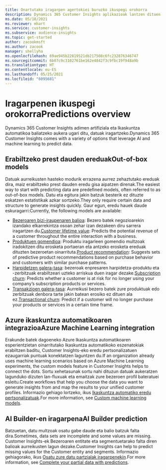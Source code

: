 ```yaml
---
title: Onartutako iragarpen agertokiei buruzko ikuspegi orokorra
description: Dynamics 365 Customer Insights aplikazioak lantzen dituen iragarpen agertokiak eta aukerak.
ms.date: 05/18/2021
ms.reviewer: mhart
ms.service: customer-insights
ms.subservice: audience-insights
ms.topic: get-started
author: zacookmsft
ms.author: zacook
manager: shellyha
ms.openlocfilehash: 69ae945b22819521db217508c6fc232876346747
ms.sourcegitcommit: 6b07c9c3102761be162e4842f3c9fbc19f948a9b
ms.translationtype: HT
ms.contentlocale: eu-ES
ms.lasthandoff: 05/25/2021
ms.locfileid: "6095681"
---
```

# <a name="predictions-overview"></a><span data-ttu-id="b7f0e-103">Iragarpenen ikuspegi orokorra</span><span class="sxs-lookup"><span data-stu-id="b7f0e-103">Predictions overview</span></span>

<span data-ttu-id="b7f0e-104">Dynamics 365 Customer Insights adimen artifiziala eta Ikaskuntza automatikoa baliatzeko aukera ugari ditu, datuak iragartzeko.</span><span class="sxs-lookup"><span data-stu-id="b7f0e-104">Dynamics 365 Customer Insights comes with a variety of options that leverage AI and machine learning to predict data.</span></span> 

## <a name="out-of-box-models"></a><span data-ttu-id="b7f0e-105">Erabiltzeko prest dauden ereduak</span><span class="sxs-lookup"><span data-stu-id="b7f0e-105">Out-of-box models</span></span>

<span data-ttu-id="b7f0e-106">Datuak aurreikusten hasteko modurik errazena aurrez zehaztutako ereduak dira, maiz erabiltzeko prest dauden eredu gisa aipatzen direnak.</span><span class="sxs-lookup"><span data-stu-id="b7f0e-106">The easiest way to start with predicting data are predefined models, often referred to as out-of-box models.</span></span> <span data-ttu-id="b7f0e-107">Datu eta egitura jakin batzuk besterik ez dituzte eskatzen estatistikak azkar sortzeko.</span><span class="sxs-lookup"><span data-stu-id="b7f0e-107">They only require certain data and structure to generate insights quickly.</span></span> <span data-ttu-id="b7f0e-108">Gaur egun, eredu hauek daude eskuragarri:</span><span class="sxs-lookup"><span data-stu-id="b7f0e-108">Currently, the following models are available:</span></span> 
- <span data-ttu-id="b7f0e-109">[Bezeroaren bizi-iraupenaren balioa](predict-customer-lifetime-value.md): Bezero batek negozioarekin izandako elkarrekintza osoan zehar izan dezakeen diru sarrera iragartzen du.</span><span class="sxs-lookup"><span data-stu-id="b7f0e-109">[Customer lifetime value](predict-customer-lifetime-value.md): Predicts the potential revenue of a customer throughout the entire interaction with a business.</span></span> 
- <span data-ttu-id="b7f0e-110">[Produktuen gomendioa](predict-product-recommendation.md): Produktu iragarleen gomendio multzoak iradokitzen ditu erosketa portaeran eta antzeko erosketa ereduak dituzten bezeroetan oinarrituta.</span><span class="sxs-lookup"><span data-stu-id="b7f0e-110">[Product recommendation](predict-product-recommendation.md): Suggests sets of predictive product recommendations based on purchase behavior and customers with similar purchase patterns.</span></span>
- <span data-ttu-id="b7f0e-111">[Harpidetzen galera-tasa](predict-subscription-churn.md): bezeroak enpresaren harpidetza-produktu eta -zerbitzuak erabiltzeari uzteko arriskua duen iragar dezake.</span><span class="sxs-lookup"><span data-stu-id="b7f0e-111">[Subscription churn](predict-subscription-churn.md): Predicts whether a customer is at risk for no longer using your company’s subscription products or services.</span></span>
- <span data-ttu-id="b7f0e-112">[Transakzioen galera-tasa](predict-transactional-churn.md): Aurreikusi bezero batek zure produktuak edo zerbitzuak denbora tarte jakin batean erosiko ez dituen ala ez.</span><span class="sxs-lookup"><span data-stu-id="b7f0e-112">[Transactional churn](predict-transactional-churn.md): Predict if a customer will no longer purchase your products or services in a certain time frame.</span></span>

## <a name="azure-machine-learning-integration"></a><span data-ttu-id="b7f0e-113">Azure ikaskuntza automatikoaren integrazioa</span><span class="sxs-lookup"><span data-stu-id="b7f0e-113">Azure Machine Learning integration</span></span>

<span data-ttu-id="b7f0e-114">Erakunde batek dagoeneko Azure Ikaskuntza automatikoaren esperientzietan oinarritutako Ikaskuntza automatikoko eszenatokiak erabiltzen baditu, Customer Insights-eko eredu pertsonalizatuen ezaugarriak puntuak konektatzen laguntzen du.</span><span class="sxs-lookup"><span data-stu-id="b7f0e-114">If an organization already uses machine learning scenarios based on Azure Machine Learning experiments, the custom models feature in Customer Insights helps to connect the dots.</span></span> <span data-ttu-id="b7f0e-115">Sortu xehetasunak sortu nahi dituzun datuak aukeratzen lagunduko dizuten lan-fluxuak eta emaitzak zure bezeroen profil bateratuei esleitu.</span><span class="sxs-lookup"><span data-stu-id="b7f0e-115">Create workflows that help you choose the data you want to generate insights from and map the results to your unified customer profiles.</span></span> <span data-ttu-id="b7f0e-116">Informazio gehiago lortzeko, ikus [Ikaskuntza automatiko eredu pertsonalizatuak](custom-models.md).</span><span class="sxs-lookup"><span data-stu-id="b7f0e-116">For more information, see [Custom machine learning models](custom-models.md).</span></span>

## <a name="ai-builder-prediction"></a><span data-ttu-id="b7f0e-117">AI Builder-en iragarpena</span><span class="sxs-lookup"><span data-stu-id="b7f0e-117">AI Builder prediction</span></span>

<span data-ttu-id="b7f0e-118">Batzuetan, datu multzoak osatu gabe daude eta balio batzuk falta dira.</span><span class="sxs-lookup"><span data-stu-id="b7f0e-118">Sometimes, data sets are incomplete and some values are missing.</span></span> <span data-ttu-id="b7f0e-119">Customer Insights-ek Bezeroaren entitate eta segmentuetarako falta diren balioak aurreikusten lagun dezake.</span><span class="sxs-lookup"><span data-stu-id="b7f0e-119">Customer Insights can help to predict missing values for the Customer entity and segments.</span></span> <span data-ttu-id="b7f0e-120">Informazio gehiagorako, ikus [Osatu zure datu partzialak iragarpenekin](predictions.md).</span><span class="sxs-lookup"><span data-stu-id="b7f0e-120">For more information, see [Complete your partial data with predictions](predictions.md).</span></span>
